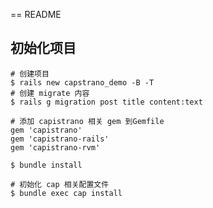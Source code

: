 == README

## 初始化项目

    # 创建项目
    $ rails new capstrano_demo -B -T
    # 创建 migrate 内容
    $ rails g migration post title content:text

    # 添加 capistrano 相关 gem 到Gemfile
    gem 'capistrano'
    gem 'capistrano-rails'
    gem 'capistrano-rvm'

    $ bundle install

    # 初始化 cap 相关配置文件
    $ bundle exec cap install

